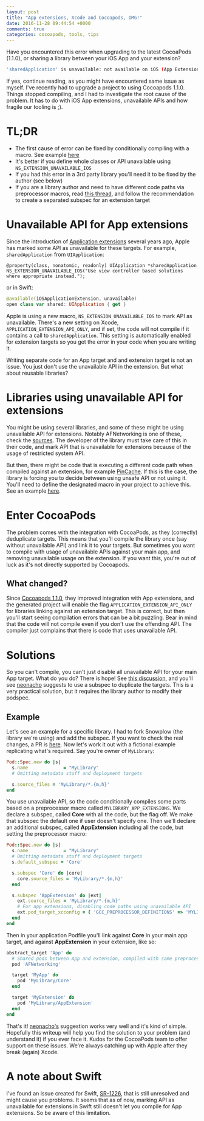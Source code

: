 ```yaml
---
layout: post
title: "App extensions, Xcode and Cocoapods, OMG!"
date: 2016-11-28 09:44:54 +0000
comments: true
categories: cocoapods, tools, tips
---
```



Have you encountered this error when upgrading to the latest CocoaPods (1.1.0), or sharing a library between your iOS App and your extension?

```bash
'sharedApplication' is unavailable: not available on iOS (App Extension) - Use view controller based solutions where appropriate instead.
```

If yes, continue reading, as you might have encountered same issue as myself. I've recently had to upgrade a project to using Cocoapods 1.1.0. Things stopped compiling, and I had to investigate the root cause of the problem. It has to do with iOS App extensions, unavailable APIs and how fragile our tooling is ;).

<!-- more -->

# TL;DR

- The first cause of error can be fixed by conditionally compiling with a macro. See example [here][example]
- It's better if you define whole classes or API unavailable using `NS_EXTENSION_UNAVAILABLE_IOS`
- If you had this error in a 3rd party library you'll need it to be fixed by the author (see below)
- If you are a library author and need to have different code paths via preprocessor macros, read [this thread](cocoapods-issue), and follow the recommendation to create a separated subspec for an extension target


# Unavailable API for App extensions

Since the introduction of [Application extensions][app-extensions] several years ago, Apple has marked some API as unavailable for these targets. For example, `sharedApplication` from `UIApplication`:

```objc
@property(class, nonatomic, readonly) UIApplication *sharedApplication NS_EXTENSION_UNAVAILABLE_IOS("Use view controller based solutions where appropriate instead.");
```

or in Swift:

```swift
@available(iOSApplicationExtension, unavailable)
open class var shared: UIApplication { get }
```

Apple is using a new macro, `NS_EXTENSION_UNAVAILABLE_IOS` to mark API as unavailable. There's a new setting on Xcode, `APPLICATION_EXTENSION_API_ONLY`, and if set, the code will not compile if it contains a call to `sharedApplication`. This setting is automatically enabled for extension targets so you get the error in your code when you are writing it.

Writing separate code for an App target and and extension target is not an issue. You just don't use the unavailable API in the extension. But what about reusable libraries?

# Libraries using unavailable API for extensions

You might be using several libraries, and some of these might be using unavailable API for extensions. Notably AFNetworking is one of these, check the [sources][afnetworking]. The developer of the library must take care of this in their code, and mark API that is unavailable for extensions because of the usage of restricted system API.

But then, there might be code that is executing a different code path when compiled against an extension, for example [PinCache][pincache]. If this is the case, the library is forcing you to decide between using unsafe API or not using it. You'll need to define the designated macro in your project to achieve this. See an example [here][example].

# Enter CocoaPods

The problem comes with the integration with CocoaPods, as they (correctly) deduplicate targets. This means that you'll compile the library once (say without unavailable API) and link it to your targets. But sometimes you want to compile with usage of unavailable APIs against your main app, and removing unavailable usage on the extension. If you want this, you're out of luck as it's not directly supported by Cocoapods.

## What changed?

Since [Cocoapods 1.1.0][1.1.0], they improved integration with App extensions, and the generated project will enable the flag `APPLICATION_EXTENSION_API_ONLY` for libraries linking against an extension target. This is correct, but then you'll start seeing compilation errors that can be a bit puzzling. Bear in mind that the code will not compile even if you don't use the offending API. The compiler just complains that there is code that uses unavailable API.

# Solutions

So you can't compile, you can't just disable all unavailable API for your main App target. What do you do? There is hope! See [this discussion](cocoapods-issue), and you'll see [neonacho][neonacho] suggests to use a subspec to duplicate the targets. This is a very practical solution, but it requires the library author to modify their podspec.

## Example

Let's see an example for a specific library. I had to fork Snowplow (the library we're using) and add the subspec. If you want to check the real changes, a PR is [here][pr]. Now let's work it out with a fictional example replicating what's required. Say you're owner of `MyLibrary`:

```ruby
Pod::Spec.new do |s|
  s.name             = "MyLibrary"
  # Omitting metadata stuff and deployment targets

  s.source_files = 'MyLibrary/*.{m,h}'
end
```

You use unavailable API, so the code conditionally compiles some parts based on a preprocessor macro called `MYLIBRARY_APP_EXTENSIONS`. We declare a subspec, called **Core** with all the code, but the flag off. We make that subspec the default one if user doesn't specify one. Then we'll declare an additional subspec, called **AppExtension** including all the code, but setting the preprocessor macro:

```ruby
Pod::Spec.new do |s|
  s.name             = "MyLibrary"
  # Omitting metadata stuff and deployment targets
  s.default_subspec = 'Core'

  s.subspec 'Core' do |core|
    core.source_files = 'MyLibrary/*.{m,h}'
  end

  s.subspec 'AppExtension' do |ext|
    ext.source_files = 'MyLibrary/*.{m,h}'
    # For app extensions, disabling code paths using unavailable API
    ext.pod_target_xcconfig = { 'GCC_PREPROCESSOR_DEFINITIONS' => 'MYLIBRARY_APP_EXTENSIONS=1' }
  end
end
```

Then in your application Podfile you'll link against **Core** in your main app target, and against **AppExtension** in your extension, like so:

```ruby
abstract_target 'App' do
  # Shared pods between App and extension, compiled with same preprocessor macros
  pod 'AFNetworking'

  target 'MyApp' do
    pod 'MyLibrary/Core'
  end

  target 'MyExtension' do
    pod 'MyLibrary/AppExtension'
  end
end
```

That's it! [neonacho's][neonacho] suggestion works very well and it's kind of simple. Hopefully this writeup will help you find the solution to your problem (and understand it) if you ever face it. Kudos for the CocoaPods team to offer support on these issues. We're always catching up with Apple after they break (again) Xcode.

# A note about Swift

I've found an issue created for Swift, [SR-1226][swift-issue], that is still unresolved and might cause you problems. It seems that as of now, marking API as unavailable for extensions in Swift still doesn't let you compile for App extensions. So be aware of this limitation.

[app-extensions]: https://developer.apple.com/library/content/documentation/General/Conceptual/ExtensibilityPG/index.html
[afnetworking]: https://github.com/AFNetworking/AFNetworking/blob/master/UIKit%2BAFNetworking/AFNetworkActivityIndicatorManager.h#L44
[pincache]: https://github.com/pinterest/PINCache/pull/72
[cocoapods-issue]: https://github.com/CocoaPods/CocoaPods/issues/5373
[neonacho]: https://twitter.com/neonacho
[example]: https://github.com/snowplow/snowplow-objc-tracker/blob/86c1049e960f72966ed61faa8824dbf1a73840f4/Snowplow/OpenIDFA.m#L48-L52
[1.1.0]: http://blog.cocoapods.org/CocoaPods-1.1.0/
[swift-issue]: https://bugs.swift.org/browse/SR-1226
[pr]: https://github.com/snowplow/snowplow-objc-tracker/pull/303
